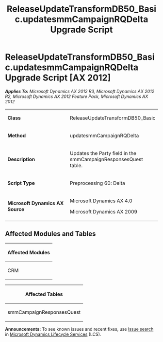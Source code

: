 ﻿---
title: ReleaseUpdateTransformDB50_Basic.updatesmmCampaignRQDelta Upgrade Script
TOCTitle: ReleaseUpdateTransformDB50_Basic.updatesmmCampaignRQDelta Upgrade Script
ms:assetid: a5675d19-390b-d13b-3d3f-7f56db3fe87f
ms:mtpsurl: https://msdn.microsoft.com/en-us/library/JJ736840(v=AX.60)
ms:contentKeyID: 49710271
ms.date: 05/18/2015
mtps_version: v=AX.60
---

# ReleaseUpdateTransformDB50\_Basic.updatesmmCampaignRQDelta Upgrade Script [AX 2012]


_**Applies To:** Microsoft Dynamics AX 2012 R3, Microsoft Dynamics AX 2012 R2, Microsoft Dynamics AX 2012 Feature Pack, Microsoft Dynamics AX 2012_

<table>
<colgroup>
<col style="width: 50%" />
<col style="width: 50%" />
</colgroup>
<tbody>
<tr class="odd">
<td><p><strong>Class</strong></p></td>
<td><p>ReleaseUpdateTransformDB50_Basic</p></td>
</tr>
<tr class="even">
<td><p><strong>Method</strong></p></td>
<td><p>updatesmmCampaignRQDelta</p></td>
</tr>
<tr class="odd">
<td><p><strong>Description</strong></p></td>
<td><p>Updates the Party field in the smmCampaignResponsesQuest table.</p></td>
</tr>
<tr class="even">
<td><p><strong>Script Type</strong></p></td>
<td><p>Preprocessing 60: Delta</p></td>
</tr>
<tr class="odd">
<td><p><strong>Microsoft Dynamics AX Source</strong></p></td>
<td><p>Microsoft Dynamics AX 4.0</p>
<p>Microsoft Dynamics AX 2009</p></td>
</tr>
</tbody>
</table>


## Affected Modules and Tables

<table>
<colgroup>
<col style="width: 100%" />
</colgroup>
<thead>
<tr class="header">
<th><p>Affected Modules</p></th>
</tr>
</thead>
<tbody>
<tr class="odd">
<td><p>CRM</p></td>
</tr>
</tbody>
</table>


<table>
<colgroup>
<col style="width: 100%" />
</colgroup>
<thead>
<tr class="header">
<th><p>Affected Tables</p></th>
</tr>
</thead>
<tbody>
<tr class="odd">
<td><p>smmCampaignResponsesQuest</p></td>
</tr>
</tbody>
</table>

  
**Announcements:** To see known issues and recent fixes, use [Issue search](http://go.microsoft.com/fwlink/?linkid=389258) in [Microsoft Dynamics Lifecycle Services](http://go.microsoft.com/fwlink/?linkid=306505) (LCS).

